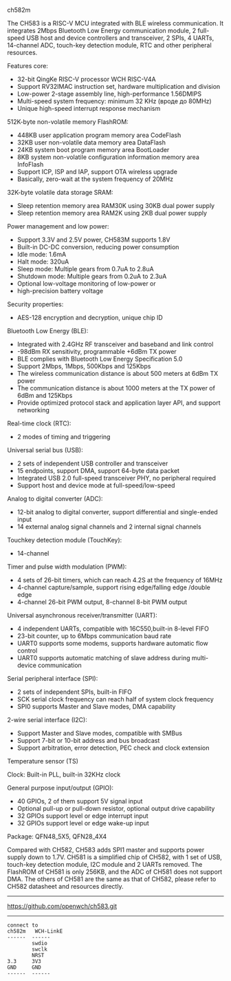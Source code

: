 ch582m


The CH583 is a RISC-V MCU integrated with BLE wireless communication. It integrates 2Mbps Bluetooth Low
Energy communication module, 2 full-speed USB host and device controllers and transceiver, 2 SPIs, 4 UARTs,
14-channel ADC, touch-key detection module, RTC and other peripheral resources.

Features
core:
- 32-bit QingKe RISC-V processor WCH RISC-V4A
- Support RV32IMAC instruction set, hardware multiplication and division
- Low-power 2-stage assembly line, high-performance 1.56DMIPS
- Multi-speed system frequency: minimum 32 KHz  (вроде до 80MHz)
- Unique high-speed interrupt response mechanism

512K-byte non-volatile memory FlashROM:
- 448KB user application program memory area CodeFlash
- 32KB user non-volatile data memory area DataFlash
- 24KB system boot program memory area BootLoader
- 8KB system non-volatile configuration information memory area InfoFlash
- Support ICP, ISP and IAP, support OTA wireless upgrade
- Basically, zero-wait at the system frequency of 20MHz

32K-byte volatile data storage SRAM:
- Sleep retention memory area RAM30K using 30KB dual power supply
- Sleep retention memory area RAM2K using 2KB dual power supply

Power management and low power:
- Support 3.3V and 2.5V power, CH583M supports 1.8V
- Built-in DC-DC conversion, reducing power consumption
- Idle mode: 1.6mA
- Halt mode: 320uA
- Sleep mode: Multiple gears from 0.7uA to 2.8uA
- Shutdown mode: Multiple gears from 0.2uA to 2.3uA
- Optional low-voltage monitoring of low-power or
- high-precision battery voltage

Security properties:
- AES-128 encryption and decryption, unique chip ID

Bluetooth Low Energy (BLE):
- Integrated with 2.4GHz RF transceiver and baseband and link control
- -98dBm RX sensitivity, programmable +6dBm TX power
- BLE complies with Bluetooth Low Energy Specification 5.0
- Support 2Mbps, 1Mbps, 500Kbps and 125Kbps
- The wireless communication distance is about 500 meters at 6dBm TX power
- The communication distance is about 1000 meters at the TX power of 6dBm and 125Kbps
- Provide optimized protocol stack and application layer API, and support networking

Real-time clock (RTC):
- 2 modes of timing and triggering

Universal serial bus (USB):
- 2 sets of independent USB controller and transceiver
- 15 endpoints, support DMA, support 64-byte data packet
- Integrated USB 2.0 full-speed transceiver PHY, no peripheral required
- Support host and device mode at full-speed/low-speed

Analog to digital converter (ADC):
- 12-bit analog to digital converter, support differential and single-ended input
- 14 external analog signal channels and 2 internal signal channels

Touchkey detection module (TouchKey):
- 14-channel

Timer and pulse width modulation (PWM):
- 4 sets of 26-bit timers, which can reach 4.2S at the frequency of 16MHz
- 4-channel capture/sample, support rising edge/falling edge /double edge
- 4-channel 26-bit PWM output, 8-channel 8-bit PWM output

Universal asynchronous receiver/transmitter (UART):
- 4 independent UARTs, compatible with 16C550,built-in 8-level FIFO
- 23-bit counter, up to 6Mbps communication baud rate
- UART0 supports some modems, supports hardware automatic flow control
- UART0 supports automatic matching of slave address during multi-device communication

Serial peripheral interface (SPI):
- 2 sets of independent SPIs, built-in FIFO
- SCK serial clock frequency can reach half of system clock frequency
- SPI0 supports Master and Slave modes, DMA capability

2-wire serial interface (I2C):
- Support Master and Slave modes, compatible with SMBus
- Support 7-bit or 10-bit address and bus broadcast
- Support arbitration, error detection, PEC check and clock extension

Temperature sensor (TS)

Clock: Built-in PLL, built-in 32KHz clock

General purpose input/output (GPIO):
- 40 GPIOs, 2 of them support 5V signal input
- Optional pull-up or pull-down resistor, optional output drive capability
- 32 GPIOs support level or edge interrupt input
- 32 GPIOs support level or edge wake-up input

Package: QFN48_5X5, QFN28_4X4

Compared with CH582, CH583 adds SPI1 master and supports power supply down to 1.7V. CH581 is a simplified
chip of CH582, with 1 set of USB, touch-key detection module, I2C module and 2 UARTs removed. The FlashROM
of CH581 is only 256KB, and the ADC of CH581 does not support DMA. The others of CH581 are the same as
that of CH582, please refer to CH582 datasheet and resources directly.


-------------------------------------------------
https://github.com/openwch/ch583.git


-------------------------------------------------

~~~
connect to
ch582m   WCH-LinkE
------  ------ 
        swdio
        swclk
        NRST
3.3     3V3
GND     GND    
------  ------ 

~~~


